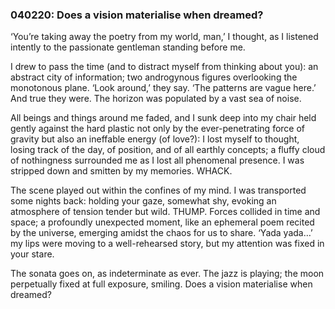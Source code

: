 ### 040220: Does a vision materialise when dreamed?

‘You’re taking away the poetry from my world, man,’ I thought, as I listened intently to the passionate gentleman standing before me.

I drew to pass the time (and to distract myself from thinking about you): an abstract city of information; two androgynous figures overlooking the monotonous plane. ‘Look around,’ they say. ‘The patterns are vague here.’ And true they were. The horizon was populated by a vast sea of noise.

All beings and things around me faded, and I sunk deep into my chair held gently against the hard plastic not only by the ever-penetrating force of gravity but also an ineffable energy (of love?): I lost myself to thought, losing track of the day, of position, and of all earthly concepts; a fluffy cloud of nothingness surrounded me as I lost all phenomenal presence. I was stripped down and smitten by my memories. WHACK.

The scene played out within the confines of my mind. I was transported some nights back: holding your gaze, somewhat shy, evoking an atmosphere of tension tender but wild. THUMP. Forces collided in time and space; a profoundly unexpected moment, like an ephemeral poem recited by the universe, emerging amidst the chaos for us to share. ‘Yada yada…’ my lips were moving to a well-rehearsed story, but my attention was fixed in your stare.

The sonata goes on, as indeterminate as ever. The jazz is playing; the moon perpetually fixed at full exposure, smiling. Does a vision materialise when dreamed?


